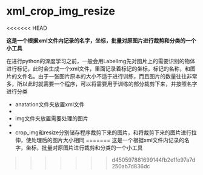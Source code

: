 # xml_crop_img_resize
<<<<<<< HEAD

**这是一个根据xml文件内记录的名字，坐标，批量对原图片进行裁剪和分类的一个小工具**

在进行python的深度学习之前，一般会用LabelImg先对图片上的需要识别的物体进行标记，此时会生成一个xml文件，里面记录着标记的坐标，标记的名称，和图片的文件名。由于一张图片原本的大小不适于进行训练，而且图片的数量往往非常多，所以此时就需要一个程序，可以将需要用于训练的部分裁剪下来，并按照名字进行分类

- anatation文件夹放置xml文件
- 
- img文件夹放置需要处理的图片
- 
- crop_img和resize分别储存程序裁剪下来的图片，和将裁剪下来的图片进行拉伸，使处理后的图片大小相同
=======
这是一个根据xml文件内记录的名字，坐标，批量对原图片进行裁剪和分类的一个小工具
>>>>>>> d450597881699144fb2e1fe97a7d250ab7d836dc
